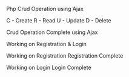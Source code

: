 Php Crud Operation using Ajax

C - Create
R - Read
U - Update
D - Delete

Crud Operation Complete using Ajax

Working on Registration & Login

Working on Registration
Registration Complete

Working on Login
Login Complete
